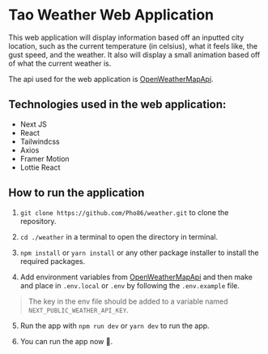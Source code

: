 # Tao Weather Web Application
This web application will display information based off an inputted city location, such as the current temperature (in celsius), what it feels like, the gust speed, and the weather. It also will display a small animation based off of what the current weather is.

The api used for the web application is [OpenWeatherMapApi](https://openweathermap.org/).

## Technologies used in the web application: 
* Next JS
* React
* Tailwindcss
* Axios
* Framer Motion
* Lottie React

## How to run the application
1. `git clone https://github.com/Pho86/weather.git` to clone the repository.

2. `cd ./weather` in a terminal to open the directory in terminal.

3. `npm install` or `yarn install` or any other package installer to install the required packages.

4. Add environment variables from [OpenWeatherMapApi](https://openweathermap.org/) and then make and place in `.env.local` or `.env` by following the `.env.example` file.
> The key in the env file should be added to a variable named `NEXT_PUBLIC_WEATHER_API_KEY`.

5. Run the app with `npm run dev` or `yarn dev` to run the app.

6. You can run the app now 🙊.
